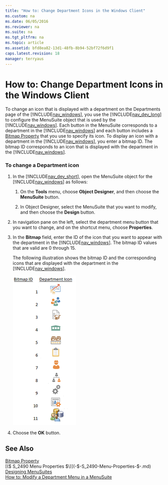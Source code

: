 ```yaml
---
title: "How to: Change Department Icons in the Windows Client"
ms.custom: na
ms.date: 06/05/2016
ms.reviewer: na
ms.suite: na
ms.tgt_pltfrm: na
ms.topic: article
ms.assetid: bfd8ea82-13d1-48fb-8b94-52bf72f6d9f1
caps.latest.revision: 18
manager: terryaus
---
```

# How to: Change Department Icons in the Windows Client
To change an icon that is displayed with a department on the Departments page of the [!INCLUDE[nav_windows](includes/nav_windows_md.md)], you use the [!INCLUDE[nav_dev_long](includes/nav_dev_long_md.md)] to configure the MenuSuite object that is used by the [!INCLUDE[nav_windows](includes/nav_windows_md.md)]. Each button in the MenuSuite corresponds to a department in the [!INCLUDE[nav_windows](includes/nav_windows_md.md)] and each button includes a [Bitmap Property](Bitmap-Property.md) that you use to specify its icon. To display an icon with a department in the [!INCLUDE[nav_windows](includes/nav_windows_md.md)], you enter a bitmap ID. The bitmap ID corresponds to an icon that is displayed with the department in the [!INCLUDE[nav_windows](includes/nav_windows_md.md)].  
  
### To change a Department icon  
  
1.  In the [!INCLUDE[nav_dev_short](includes/nav_dev_short_md.md)], open the MenuSuite object for the [!INCLUDE[nav_windows](includes/nav_windows_md.md)] as follows:  
  
    1.  On the **Tools** menu, choose **Object Designer**, and then choose the **MenuSuite** button.  
  
    2.  In Object Designer, select the MenuSuite that you want to modify, and then choose the **Design** button.  
  
2.  In navigation pane on the left, select the department menu button that you want to change, and on the shortcut menu, choose **Properties**.  
  
3.  In the **Bitmap** field, enter the ID of the icon that you want to appear with the department in the [!INCLUDE[nav_windows](includes/nav_windows_md.md)]. The bitmap ID values that are valid are 0 through 15.  
  
     The following illustration shows the bitmap ID and the corresponding icons that are displayed with the department in the [!INCLUDE[nav_windows](includes/nav_windows_md.md)].  
  
     ![Images for departments in RoleTailored client](media/RTCDepartmentImageLibrary.png "RTCDepartmentImageLibrary")  
  
4.  Choose the **OK** button.  
  
## See Also  
 [Bitmap Property](Bitmap-Property.md)   
 [\($ S\_2490 Menu Properties $\)](-$-S_2490-Menu-Properties-$-.md)   
 [Designing MenuSuites](Designing-MenuSuites.md)   
 [How to: Modify a Department Menu in a MenuSuite](../Topic/How%20to:%20Modify%20a%20Department%20Menu%20in%20a%20MenuSuite.md)